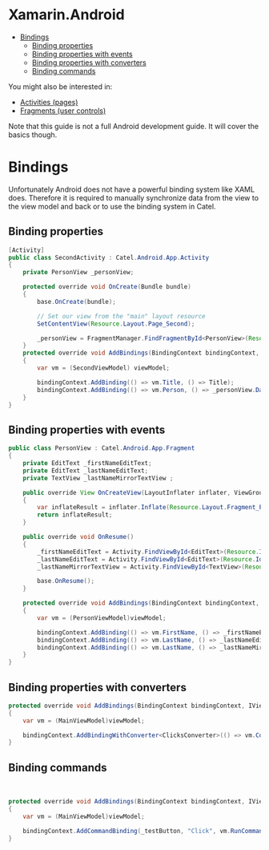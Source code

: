 # Xamarin.Android

-   [Bindings](#Xamarin.Android-Bindings)
    -   [Binding properties](#Xamarin.Android-Bindingproperties)
    -   [Binding properties with events](#Xamarin.Android-Bindingpropertieswithevents)
    -   [Binding properties with converters](#Xamarin.Android-Bindingpropertieswithconverters)
    -   [Binding commands](#Xamarin.Android-Bindingcommands)

You might also be interested in:

-   [Activities (pages)](../input/Activities__pages_)
-   [Fragments (user controls)](../input/Fragments__user_controls_)

Note that this guide is not a full Android development guide. It will cover the basics though.

# Bindings

Unfortunately Android does not have a powerful binding system like XAML does. Therefore it is required to manually synchronize data from the view to the view model and back or to use the binding system in Catel.

## Binding properties

``` {.java data-syntaxhighlighter-params="brush: java; gutter: false; theme: Confluence" data-theme="Confluence" style="brush: java; gutter: false; theme: Confluence"}
[Activity]
public class SecondActivity : Catel.Android.App.Activity
{
    private PersonView _personView;

    protected override void OnCreate(Bundle bundle)
    {
        base.OnCreate(bundle);

        // Set our view from the "main" layout resource
        SetContentView(Resource.Layout.Page_Second);

        _personView = FragmentManager.FindFragmentById<PersonView>(Resource.Id.PersonView);
    }
    protected override void AddBindings(BindingContext bindingContext, IViewModel viewModel)
    {
        var vm = (SecondViewModel) viewModel;

        bindingContext.AddBinding(() => vm.Title, () => Title);
        bindingContext.AddBinding(() => vm.Person, () => _personView.DataContext);
    }
}
```

## Binding properties with events

``` {.java data-syntaxhighlighter-params="brush: java; gutter: false; theme: Confluence" data-theme="Confluence" style="brush: java; gutter: false; theme: Confluence"}
public class PersonView : Catel.Android.App.Fragment
{
    private EditText _firstNameEditText;
    private EditText _lastNameEditText;
    private TextView _lastNameMirrorTextView ;

    public override View OnCreateView(LayoutInflater inflater, ViewGroup container, Bundle savedInstanceState)
    {
        var inflateResult = inflater.Inflate(Resource.Layout.Fragment_Person, container, false);
        return inflateResult;
    }

    public override void OnResume()
    {
        _firstNameEditText = Activity.FindViewById<EditText>(Resource.Id.firstNameText);
        _lastNameEditText = Activity.FindViewById<EditText>(Resource.Id.lastNameText);
        _lastNameMirrorTextView = Activity.FindViewById<TextView>(Resource.Id.lastNameMirrorTextView);

        base.OnResume();
    }

    protected override void AddBindings(BindingContext bindingContext, IViewModel viewModel)
    {
        var vm = (PersonViewModel)viewModel;

        bindingContext.AddBinding(() => vm.FirstName, () => _firstNameEditText.Text).AddTargetEvent("TextChanged");
        bindingContext.AddBinding(() => vm.LastName, () => _lastNameEditText.Text).AddTargetEvent("TextChanged");
        bindingContext.AddBinding(() => vm.LastName, () => _lastNameMirrorTextView.Text, BindingMode.OneWay);
    }
}
```

## Binding properties with converters

``` {.java data-syntaxhighlighter-params="brush: java; gutter: false; theme: Confluence" data-theme="Confluence" style="brush: java; gutter: false; theme: Confluence"}
protected override void AddBindings(BindingContext bindingContext, IViewModel viewModel)
{
    var vm = (MainViewModel)viewModel;

    bindingContext.AddBindingWithConverter<ClicksConverter>(() => vm.Counter, () => _testButton.Text, BindingMode.OneWay);
}
```

## Binding commands

 

``` {.java data-syntaxhighlighter-params="brush: java; gutter: false; theme: Confluence" data-theme="Confluence" style="brush: java; gutter: false; theme: Confluence"}
protected override void AddBindings(BindingContext bindingContext, IViewModel viewModel)
{
    var vm = (MainViewModel)viewModel;

    bindingContext.AddCommandBinding(_testButton, "Click", vm.RunCommand);
}
```
